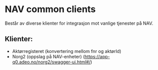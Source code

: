 # NAV common clients

Består av diverse klienter for integrasjon mot vanlige tjenester på NAV.

## Klienter:
* Aktørregisteret (konvertering mellom fnr og aktørId)
* Norg2 (oppslag på NAV-enheter) (https://app-q0.adeo.no/norg2/swagger-ui.html#/)
